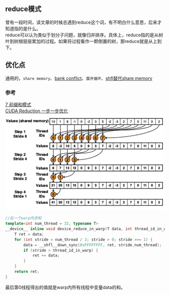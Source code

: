 ## reduce模式
曾有一段时间，读文章的时候总遇到reduce这个词，有不明白什么意思，后来才知道指的是什么。  
reduce可以认为类似于划分子问题，就像归并排序。具体上，reduce指的是从树叶到树根层层累加的过程。如果将过程看作一颗倒置的树，那reduce就是从上到下。  
## 优化点
通用的，`share memory`、[bank conflict](https://lmtss.github.io/page.html?path=CUDA/bank%20conflict)、`展开循环`、[shfl替代share memory](https://lmtss.github.io/page.html?path=CUDA/warp级别指令)

### 参考
[7 前缀和模式](https://zhuanlan.zhihu.com/p/81345223)  
[CUDA Reduction 一步一步优化](https://www.cnblogs.com/biglucky/p/4279699.html)  
![](/img/reduce_hebing.webp "合并访存")
```cpp
//在一个warp内求和
template<int num_thread = 32, typename T>
__device__ inline void device_reduce_in_warp(T data, int thread_id_in_warp) {
	T ret = data;
	for (int stride = num_thread / 2; stride > 0; stride >>= 1) {
		data = __shfl__down_sync(0xFFFFFFFF, ret, stride,num_thread);
		if (stride > thread_id_in_warp) {
			ret += data;
		}
	}
	return ret;
}
```
最后第0线程得出的值就是warp内所有线程中变量data的和。